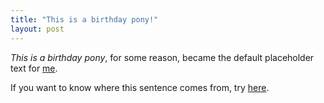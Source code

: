 ```yaml
---
title: "This is a birthday pony!"
layout: post
---
```


*This is a birthday pony*, for some reason, became the default placeholder text for [me](http://stephan.druskat.net).
<!--more-->
If you want to know where this sentence comes from, try [here](https://www.youtube.com/watch?v=l-KCe-2IheE).
